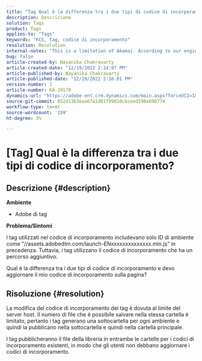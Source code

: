 ```yaml
---
title: "Tag Qual è la differenza tra i due tipi di codice di incorporamento?"
description: Descrizione
solution: Tags
product: Tags
applies-to: "Tags"
keywords: "KCS, tag, codice di incorporamento"
resolution: Resolution
internal-notes: "This is a limitation of Akamai. According to our engineer."
bug: false
article-created-by: Nayanika Chakravarty
article-created-date: "12/19/2022 2:14:07 PM"
article-published-by: Nayanika Chakravarty
article-published-date: "12/19/2022 2:16:01 PM"
version-number: 3
article-number: KA-19178
dynamics-url: "https://adobe-ent.crm.dynamics.com/main.aspx?forceUCI=1&pagetype=entityrecord&etn=knowledgearticle&id=208daf63-a77f-ed11-81ac-6045bd006079"
source-git-commit: 85241363eaa67a1d81f99d10c6ceed290eb96774
workflow-type: tm+mt
source-wordcount: '159'
ht-degree: 3%

---
```


# [Tag] Qual è la differenza tra i due tipi di codice di incorporamento?

## Descrizione {#description}


<b>Ambiente</b>

- Adobe di tag

<b>Problema/Sintomi</b>

I tag utilizzati nel codice di incorporamento includevano solo ID di ambiente come &quot;//assets.adobedtm.com/launch-ENxxxxxxxxxxxxxx.min.js&quot; in precedenza. Tuttavia, i tag utilizzano il codice di incorporamento che ha un percorso aggiuntivo.

Qual è la differenza tra i due tipi di codice di incorporamento e devo aggiornare il mio codice di incorporamento sulla pagina?


## Risoluzione {#resolution}


La modifica del codice di incorporamento dei tag è dovuta al limite del server host. Il numero di file che è possibile salvare nella stessa cartella è limitato, pertanto i tag generano una sottocartella per ogni ambiente e quindi la pubblicano nella sottocartella e quindi nella cartella principale.

I tag pubblicheranno il file della libreria in entrambe le cartelle per i codici di incorporamento esistenti, in modo che gli utenti non debbano aggiornare i codici di incorporamento.


